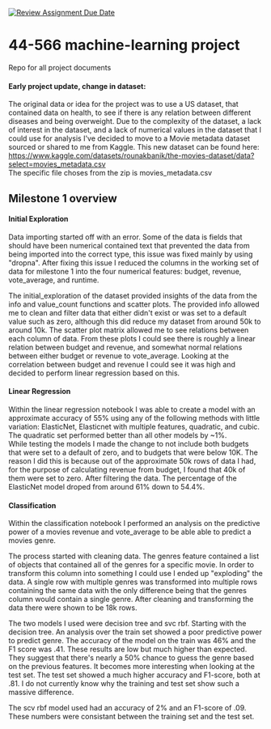 [![Review Assignment Due Date](https://classroom.github.com/assets/deadline-readme-button-24ddc0f5d75046c5622901739e7c5dd533143b0c8e959d652212380cedb1ea36.svg)](https://classroom.github.com/a/7lKBcjfN)
# 44-566 machine-learning project
Repo for all project documents  

#### Early project update, change in dataset:
The original data or idea for the project was to use a US dataset, that contained data on health, to see if there is any relation between different diseases and being overweight. Due to the complexity of the dataset, a lack of interest in the dataset, and a lack of numerical values in the dataset that I could use for analysis I've decided to move to a Movie metadata dataset sourced or shared to me from Kaggle.
This new dataset can be found here: https://www.kaggle.com/datasets/rounakbanik/the-movies-dataset/data?select=movies_metadata.csv  
The specific file choses from the zip is movies_metadata.csv  

## Milestone 1 overview
#### Initial Exploration
Data importing started off with an error. Some of the data is fields that should have been numerical contained text that prevented the data from being imported into the correct type, this issue was fixed mainly by using "dropna". After fixing this issue I reduced the columns in the working set of data for milestone 1 into the four numerical features: budget, revenue, vote_average, and runtime.  
  
The initial_exploration of the dataset provided insights of the data from the info and value_count functions and scatter plots. The provided info allowed me to clean and filter data that either didn't exist or was set to a default value such as zero, although this did reduce my dataset from around 50k to around 10k. The scatter plot matrix allowed me to see relations between each column of data. From these plots I could see there is roughly a linear relation between budget and revenue, and somewhat normal relations between either budget or revenue to vote_average. Looking at the correlation between budget and revenue I could see it was high and decided to perform linear regression based on this.  
  
#### Linear Regression
Within the linear regression notebook I was able to create a model with an approximate accuracy of 55% using any of the following methods with little variation: ElasticNet, Elasticnet with multiple features, quadratic, and cubic. The quadratic set performed better than all other models by ~1%.  
While testing the models I made the change to not include both budgets that were set to a default of zero, and to budgets that were below 10K. The reason I did this is because out of the approximate 50k rows of data I had, for the purpose of calculating revenue from budget, I found that 40k of them were set to zero. After filtering the data. The percentage of the ElasticNet model droped from around 61% down to 54.4%.

#### Classification
Within the classification notebook I performed an analysis on the predictive power of a movies revenue and vote_average to be able able to predict a movies genre.  

The process started with cleaning data. The genres feature contained a list of objects that contained all of the genres for a specific movie. In order to transform this column into something I could use I ended up "exploding" the data. A single row with multiple genres was transformed into multiple rows containing the same data with the only difference being that the genres column would contain a single genre. After cleaning and transforming the data there were shown to be 18k rows. 

The two models I used were decision tree and svc rbf. Starting with the decision tree. An analysis over the train set showed a poor predictive power to predict genre. The accuracy of the model on the train was 46% and the F1 score was .41. These results are low but much higher than expected. They suggest that there's nearly a 50% chance to guess the genre based on the previous features. It becomes more interesting when looking at the test set. The test set showed a much higher accuracy and F1-score, both at .81. I do not currently know why the training and test set show such a massive difference.  

The scv rbf model used had an accuracy of 2% and an F1-score of .09. These numbers were consistant between the training set and the test set.  
